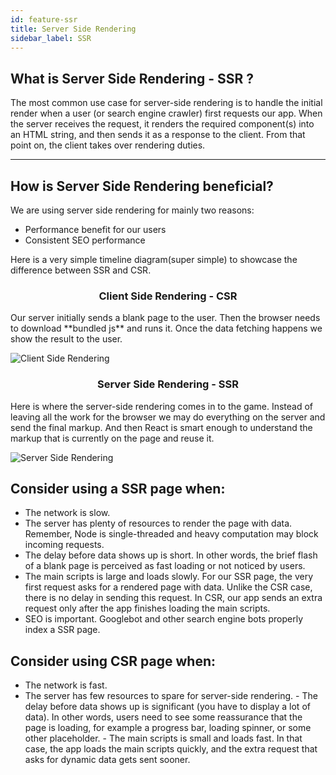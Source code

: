 ```yaml
---
id: feature-ssr
title: Server Side Rendering
sidebar_label: SSR
---
```


## What is Server Side Rendering - SSR ?

The most common use case for server-side rendering is to handle the initial render when a user 
(or search engine crawler) first requests our app. When the server receives the request, it 
renders the required component(s) into an HTML string, and then sends it as a response to the client. 
From that point on, the client takes over rendering duties.

---

## How is Server Side Rendering beneficial?

We are using server side rendering for mainly two reasons:

 - Performance benefit for our users
 - Consistent SEO performance
 
Here is a very simple timeline diagram(super simple) to showcase the difference between SSR and CSR.


<h3 align="center" style="text-align:center">Client Side Rendering - CSR</h1>
  Our server initially sends a blank page to the user. Then the browser needs to download **bundled js** and runs it. 
  Once the data fetching happens we show the result to the user.   
  
![Client Side Rendering](/img/features/csr.png)


<h3 align="center" style="text-align:center">Server Side Rendering - SSR</h1>
  Here is where the server-side rendering comes in to the game. Instead of leaving all the work for the 
  browser we may do everything on the server and send the final markup. And then React is smart enough to 
  understand the markup that is currently on the page and reuse it.  
  
![Server Side Rendering](/img/features/ssr.png)

## Consider using a SSR page when:
   - The network is slow.
   - The server has plenty of resources to render the page with data. Remember, Node is single-threaded 
   and heavy computation may block incoming requests.
   - The delay before data shows up is short. In other words, the brief flash of a blank page is perceived 
   as fast loading or not noticed by users.
   - The main scripts is large and loads slowly. For our SSR page, the very first request asks for a rendered 
   page with data. Unlike the CSR case, there is no delay in sending this request. In CSR, our app sends an 
   extra request only after the app finishes loading the main scripts.
   - SEO is important. Googlebot and other search engine bots properly index a SSR page.

## Consider using CSR page when:   
   - The network is fast.
   - The server has few resources to spare for server-side rendering.
    - The delay before data shows up is significant (you have to display a lot of data). In other words, 
    users need to see some reassurance that the page is loading, for example a progress bar, loading spinner, 
    or some other placeholder.
    - The main scripts is small and loads fast. In that case, the app loads the main scripts quickly, and the 
    extra request that asks for dynamic data gets sent sooner.

<script async src="//pagead2.googlesyndication.com/pagead/js/adsbygoogle.js"></script>
<ins class="adsbygoogle"
     style="display:block"
     data-ad-client="ca-pub-7586505628408924"
     data-ad-slot="5652642939"
     data-ad-format="auto"></ins>
<script>
(adsbygoogle = window.adsbygoogle || []).push({});
</script>
